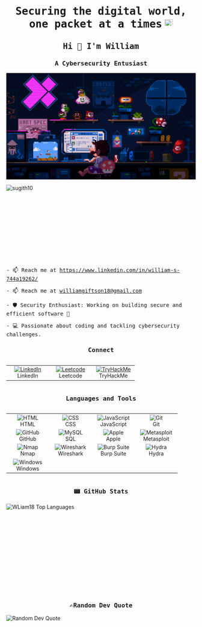 <h1 align="center"><samp>Securing the digital world, one packet at a times</samp> <img src="https://github.com/mupezzuol/mupezzuol/blob/master/assets/earth.gif" width="22px" height="22px"> </h1>

<h2 align="center"><samp>Hi 👋 I'm William </samp></h2>
<h3 align="center"><samp>A Cybersecurity Entusiast </samp> </h3>

<img align="center" alt="Coding" width="1000" src="https://raw.githubusercontent.com/sugith10/images/main/gif/mario-working.gif">

<p align="left"> <img src="https://komarev.com/ghpvc/?username=sugith10&label=Profile%20views&color=0e75b6&style=flat" alt="sugith10" /> </p>

<div style="margin-bottom: 200px;"></div>

<samp>- 📫 Reach me at https://www.linkedin.com/in/william-s-744a19262/</samp>

<samp>- 📫 Reach me at williamgiftson18@gmail.com</samp>

<samp>- 🛡️ Security Enthusiast: Working on building secure and efficient software 🔐</samp>

<samp>- 💻 Passionate about coding and tackling cybersecurity challenges.</samp>






<h3 align="center"><samp>Connect</samp></h3>
<div style="display: flex; align-items: flex-start; justify-content: center;">
  <table align="center">
    <tr>
      <td align="center" width="100">
        <a href="https://www.linkedin.com/in/william-s-744a19262/" target="_blank">
          <img src="https://skillicons.dev/icons?i=linkedin" alt="LinkedIn" width="45" height="45" />
        </a>
        <br>LinkedIn
      </td>
      <td align="center" width="100">
        <a href="https://leetcode.com/u/William_18/" target="_blank">
          <img src="https://raw.githubusercontent.com/rahuldkjain/github-profile-readme-generator/master/src/images/icons/Social/leet-code.svg" alt="Leetcode" width="45" height="45" />
        </a>
        <br>Leetcode
      </td>
      <td align="center" width="100">
        <a href="https://tryhackme.com/p/WilliamGiftson" target="_blank">
          <img src="https://skillicons.dev/icons?i=tryhackme" alt="TryHackMe" width="45" height="45" />
        </a>
        <br>TryHackMe
      </td>
    </tr>
  </table>
</div>


<h3 align="center"><samp>Languages and Tools</samp></h3>
<div style="display: flex; flex-wrap: wrap; justify-content: center;">
  <table align="center">
    <!-- Row 1 -->
    <tr>
      <td align="center" width="100">
        <img src="https://cdn.jsdelivr.net/npm/simple-icons@v6/icons/html5.svg" alt="HTML" width="45" height="45" />
        <br>HTML
      </td>
      <td align="center" width="100">
        <img src="https://cdn.jsdelivr.net/npm/simple-icons@v6/icons/css3.svg" alt="CSS" width="45" height="45" />
        <br>CSS
      </td>
      <td align="center" width="100">
        <img src="https://cdn.jsdelivr.net/npm/simple-icons@v6/icons/javascript.svg" alt="JavaScript" width="45" height="45" />
        <br>JavaScript
      </td>
      <td align="center" width="100">
        <img src="https://cdn.jsdelivr.net/npm/simple-icons@v6/icons/git.svg" alt="Git" width="45" height="45" />
        <br>Git
      </td>
    </tr>
    <!-- Row 2 -->
    <tr>
      <td align="center" width="100">
        <img src="https://cdn.jsdelivr.net/npm/simple-icons@v6/icons/github.svg" alt="GitHub" width="45" height="45" />
        <br>GitHub
      </td>
      <td align="center" width="100">
        <img src="https://cdn.jsdelivr.net/npm/simple-icons@v6/icons/mysql.svg" alt="MySQL" width="45" height="45" />
        <br>SQL
      </td>
      <td align="center" width="100">
        <img src="https://github.com/tandpfun/skill-icons/blob/main/icons/Apple-Light.svg?raw=true" alt="Apple" width="45" height="45" />
        <br>Apple
      </td>
      <td align="center" width="100">
        <img src="https://cdn.jsdelivr.net/npm/simple-icons@v6/icons/metasploit.svg" alt="Metasploit" width="45" height="45" />
        <br>Metasploit
      </td>
    </tr>
    <!-- Row 3 -->
    <tr>
      <td align="center" width="100">
        <img src="https://github.com/bwks/vendor-icons-svg/blob/master/nmap-logo.svg?raw=true" alt="Nmap" width="45" height="45" />
        <br>Nmap
      </td>
      <td align="center" width="100">
        <img src="https://github.com/bwks/vendor-icons-svg/blob/master/wireshark.svg?raw=true" alt="Wireshark" width="45" height="45" />
        <br>Wireshark
      </td>
      <td align="center" width="100">
        <img src="https://www.streamlinehq.com/icons/download/burpsuite--31088?raw=true" alt="Burp Suite" width="45" height="45" />
        <br>Burp Suite
      </td>
      <td align="center" width="100">
        <img src="https://www.kali.org/tools/hydra/images/hydra-logo.svg" alt="Hydra" width="45" height="45" />
        <br>Hydra
      </td>
    </tr>
    <!-- Row 4 -->
    <tr>
      <td align="center" width="100">
        <img src="https://github.com/bwks/vendor-icons-svg/blob/master/windows-generic.svg?raw=true" alt="Windows" width="45" height="45" />
        <br>Windows
      </td>
      <td align="center" width="100">
        <!-- Empty cell if you don't need another tool -->
      </td>
      <td align="center" width="100">
        <!-- Empty cell if you don't need another tool -->
      </td>
      <td align="center" width="100">
        <!-- Empty cell if you don't need another tool -->
      </td>
    </tr>
  </table>
</div>



<h3 align="center"><samp>📟 GitHub Stats</samp></h3>
<div style="display: flex; justify-content: space-between; align-items: stretch;">
  <!-- Top Languages Stats -->
  <img src="https://github-readme-stats.vercel.app/api/top-langs?username=WLiam18&show_icons=true&locale=en&layout=compact&langs_count=6&hide=TeX&theme=github_dark" alt="WLiam18 Top Languages" width="48%" height="200" style="object-fit: cover;"/>
</div>


<div style="margin-bottom: 60px;"></div>
<h3 align="center"><samp>✍️Random Dev Quote</samp></h3>
    <div>
      <img src="https://quotes-github-readme.vercel.app/api?type=horizontal&theme=vue" alt="Random Dev Quote" />
    </div>


